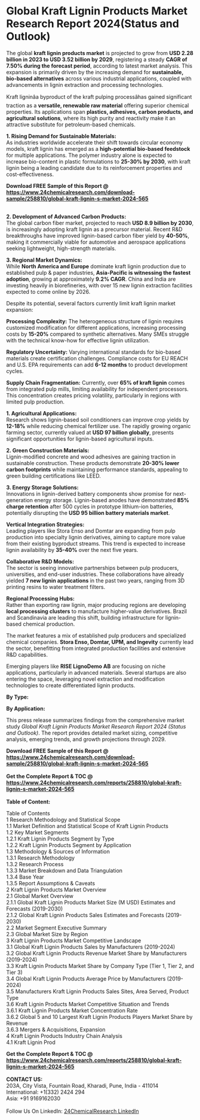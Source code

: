 <h1>Global Kraft Lignin Products Market Research Report 2024(Status and Outlook)</h1><p>The global <strong>kraft lignin products market</strong> is projected to grow from <strong>USD 2.28 billion in 2023 to USD 3.52 billion by 2029</strong>, registering a steady <strong>CAGR of 7.50% during the forecast period</strong>, according to latest market analysis. This expansion is primarily driven by the increasing demand for <strong>sustainable, bio-based alternatives</strong> across various industrial applications, coupled with advancements in lignin extraction and processing technologies.</p><p>Kraft ligninâa byproduct of the kraft pulping processâhas gained significant traction as a <strong>versatile, renewable raw material</strong> offering superior chemical properties. Its applications span <strong>plastics, adhesives, carbon products, and agricultural solutions</strong>, where its high purity and reactivity make it an attractive substitute for petroleum-based chemicals.</p><p><strong>1. Rising Demand for Sustainable Materials:</strong><br>
As industries worldwide accelerate their shift towards circular economy models, kraft lignin has emerged as a <strong>high-potential bio-based feedstock</strong> for multiple applications. The polymer industry alone is expected to increase bio-content in plastic formulations to <strong>25-30% by 2030</strong>, with kraft lignin being a leading candidate due to its reinforcement properties and cost-effectiveness.</p><div><b>Download FREE Sample of this Report @ 
            <a href="https://www.24chemicalresearch.com/download-sample/258810/global-kraft-lignin-s-market-2024-565">
            https://www.24chemicalresearch.com/download-sample/258810/global-kraft-lignin-s-market-2024-565</a></b></div><br><p><strong>2. Development of Advanced Carbon Products:</strong><br>
The global carbon fiber market, projected to reach <strong>USD 8.9 billion by 2030</strong>, is increasingly adopting kraft lignin as a precursor material. Recent R&amp;D breakthroughs have improved lignin-based carbon fiber yield by <strong>40-50%</strong>, making it commercially viable for automotive and aerospace applications seeking lightweight, high-strength materials.</p><p><strong>3. Regional Market Dynamics:</strong><br>
While <strong>North America and Europe</strong> dominate kraft lignin production due to established pulp &amp; paper industries, <strong>Asia-Pacific is witnessing the fastest adoption</strong>, growing at approximately <strong>9.2% CAGR</strong>. China and India are investing heavily in biorefineries, with over 15 new lignin extraction facilities expected to come online by 2026.</p><p>Despite its potential, several factors currently limit kraft lignin market expansion:</p><p><strong>Processing Complexity:</strong> The heterogeneous structure of lignin requires customized modification for different applications, increasing processing costs by <strong>15-20%</strong> compared to synthetic alternatives. Many SMEs struggle with the technical know-how for effective lignin utilization.</p><p><strong>Regulatory Uncertainty:</strong> Varying international standards for bio-based materials create certification challenges. Compliance costs for EU REACH and U.S. EPA requirements can add <strong>6-12 months</strong> to product development cycles.</p><p><strong>Supply Chain Fragmentation:</strong> Currently, over <strong>65% of kraft lignin</strong> comes from integrated pulp mills, limiting availability for independent processors. This concentration creates pricing volatility, particularly in regions with limited pulp production.</p><p><strong>1. Agricultural Applications:</strong><br>
Research shows lignin-based soil conditioners can improve crop yields by <strong>12-18%</strong> while reducing chemical fertilizer use. The rapidly growing organic farming sector, currently valued at <strong>USD 97 billion globally</strong>, presents significant opportunities for lignin-based agricultural inputs.</p><p><strong>2. Green Construction Materials:</strong><br>
Lignin-modified concrete and wood adhesives are gaining traction in sustainable construction. These products demonstrate <strong>20-30% lower carbon footprints</strong> while maintaining performance standards, appealing to green building certifications like LEED.</p><p><strong>3. Energy Storage Solutions:</strong><br>
Innovations in lignin-derived battery components show promise for next-generation energy storage. Lignin-based anodes have demonstrated <strong>85% charge retention</strong> after 500 cycles in prototype lithium-ion batteries, potentially disrupting the <strong>USD 95 billion battery materials market</strong>.</p><p><strong>Vertical Integration Strategies:</strong><br>
	Leading players like Stora Enso and Domtar are expanding from pulp production into specialty lignin derivatives, aiming to capture more value from their existing byproduct streams. This trend is expected to increase lignin availability by <strong>35-40%</strong> over the next five years.</p><p><strong>Collaborative R&amp;D Models:</strong><br>
	The sector is seeing innovative partnerships between pulp producers, universities, and end-user industries. These collaborations have already yielded <strong>7 new lignin applications</strong> in the past two years, ranging from 3D printing resins to water treatment filters.</p><p><strong>Regional Processing Hubs:</strong><br>
	Rather than exporting raw lignin, major producing regions are developing <strong>local processing clusters</strong> to manufacture higher-value derivatives. Brazil and Scandinavia are leading this shift, building infrastructure for lignin-based chemical production.</p><p>The market features a mix of established pulp producers and specialized chemical companies. <strong>Stora Enso, Domtar, UPM, and Ingevity</strong> currently lead the sector, benefitting from integrated production facilities and extensive R&amp;D capabilities.</p><p>Emerging players like <strong>RISE LignoDemo AB</strong> are focusing on niche applications, particularly in advanced materials. Several startups are also entering the space, leveraging novel extraction and modification technologies to create differentiated lignin products.</p><p><strong>By Type:</strong></p><p><strong>By Application:</strong></p><p>This press release summarizes findings from the comprehensive market study <em>Global Kraft Lignin Products Market Research Report 2024 (Status and Outlook)</em>. The report provides detailed market sizing, competitive analysis, emerging trends, and growth projections through 2029.</p><div><b>Download FREE Sample of this Report @ 
            <a href="https://www.24chemicalresearch.com/download-sample/258810/global-kraft-lignin-s-market-2024-565">
            https://www.24chemicalresearch.com/download-sample/258810/global-kraft-lignin-s-market-2024-565</a></b></div><br><div><b>Get the Complete Report & TOC @ 
            <a href="https://www.24chemicalresearch.com/reports/258810/global-kraft-lignin-s-market-2024-565">
            https://www.24chemicalresearch.com/reports/258810/global-kraft-lignin-s-market-2024-565</a></b></div><br>
            <b>Table of Content:</b><p>Table of Contents<br />
1 Research Methodology and Statistical Scope<br />
1.1 Market Definition and Statistical Scope of Kraft Lignin Products<br />
1.2 Key Market Segments<br />
1.2.1 Kraft Lignin Products Segment by Type<br />
1.2.2 Kraft Lignin Products Segment by Application<br />
1.3 Methodology & Sources of Information<br />
1.3.1 Research Methodology<br />
1.3.2 Research Process<br />
1.3.3 Market Breakdown and Data Triangulation<br />
1.3.4 Base Year<br />
1.3.5 Report Assumptions & Caveats<br />
2 Kraft Lignin Products Market Overview<br />
2.1 Global Market Overview<br />
2.1.1 Global Kraft Lignin Products Market Size (M USD) Estimates and Forecasts (2019-2030)<br />
2.1.2 Global Kraft Lignin Products Sales Estimates and Forecasts (2019-2030)<br />
2.2 Market Segment Executive Summary<br />
2.3 Global Market Size by Region<br />
3 Kraft Lignin Products Market Competitive Landscape<br />
3.1 Global Kraft Lignin Products Sales by Manufacturers (2019-2024)<br />
3.2 Global Kraft Lignin Products Revenue Market Share by Manufacturers (2019-2024)<br />
3.3 Kraft Lignin Products Market Share by Company Type (Tier 1, Tier 2, and Tier 3)<br />
3.4 Global Kraft Lignin Products Average Price by Manufacturers (2019-2024)<br />
3.5 Manufacturers Kraft Lignin Products Sales Sites, Area Served, Product Type<br />
3.6 Kraft Lignin Products Market Competitive Situation and Trends<br />
3.6.1 Kraft Lignin Products Market Concentration Rate<br />
3.6.2 Global 5 and 10 Largest Kraft Lignin Products Players Market Share by Revenue<br />
3.6.3 Mergers & Acquisitions, Expansion<br />
4 Kraft Lignin Products Industry Chain Analysis<br />
4.1 Kraft Lignin Prod</p><div><b>Get the Complete Report & TOC @ 
            <a href="https://www.24chemicalresearch.com/reports/258810/global-kraft-lignin-s-market-2024-565">
            https://www.24chemicalresearch.com/reports/258810/global-kraft-lignin-s-market-2024-565</a></b></div><br><b>CONTACT US:</b><br>
            203A, City Vista, Fountain Road, Kharadi, Pune, India - 411014<br>
            International: +1(332) 2424 294<br>
            Asia: +91 9169162030 <br><br>
            Follow Us On LinkedIn: <a href="https://www.linkedin.com/company/24chemicalresearch/">24ChemicalResearch LinkedIn</a>